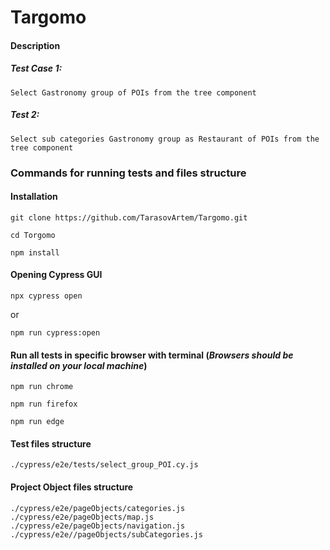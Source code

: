 # Targomo

#### Description

##### Test Case 1: 

    Select Gastronomy group of POIs from the tree component

##### Test 2: 

    Select sub categories Gastronomy group as Restaurant of POIs from the tree component


### Commands for running tests and files structure

#### Installation

    git clone https://github.com/TarasovArtem/Targomo.git

    cd Torgomo

    npm install


#### Opening Cypress GUI

    npx cypress open 

or 

    npm run cypress:open


#### Run all tests in specific browser with terminal (***Browsers should be installed on your local machine***)

    npm run chrome

    npm run firefox

    npm run edge


#### Test files structure

    ./cypress/e2e/tests/select_group_POI.cy.js


#### Project Object files structure

    ./cypress/e2e/pageObjects/categories.js
    ./cypress/e2e/pageObjects/map.js
    ./cypress/e2e/pageObjects/navigation.js
    ./cypress/e2e//pageObjects/subCategories.js
